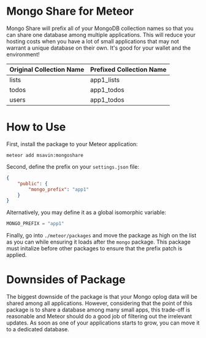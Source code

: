 # Mongo Share for Meteor

Mongo Share will prefix all of your MongoDB collection names so that you can share one database among multiple applications. This will reduce your hosting costs when you have a lot of small applications that may not warrant a unique database on their own. It's good for your wallet and the environment! 

| Original Collection Name | Prefixed Collection Name |
|-----------------|--------------------------|
| lists           | app1_lists               |
| todos           | app1_todos               |
| users           | app1_todos               |

# How to Use

First, install the package to your Meteor application:

```
meteor add msavin:mongoshare
```

Second, define the prefix on your `settings.json` file:

```json
{
	"public": {
		"mongo_prefix": "app1"
	}
}
```

Alternatively, you may define it as a global isomorphic variable:

```js
MONGO_PREFIX = "app1"
````

Finally, go into `./meteor/packages` and move the package as high on the list as you can while ensuring it loads after the `mongo` package. This package must initalize before other packages to ensure that the prefix patch is applied. 

# Downsides of Package

The biggest downside of the package is that your Mongo oplog data will be shared among all applications. However, considering that the point of this package is to share a database among many small apps, this trade-off is reasonable and Meteor should do a good job of filtering out the irrelevant updates. As soon as one of your applications starts to grow, you can move it to a dedicated database.
